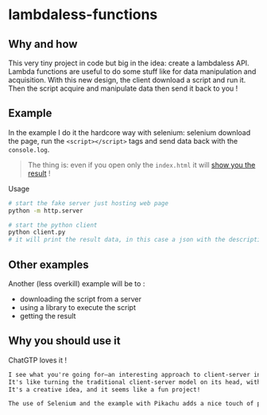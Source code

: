 # lambdaless-functions

## Why and how

This very tiny project in code but big in the idea: create a lambdaless API. Lambda functions are useful to do some stuff like for data manipulation and acquisition.
With this new design, the client download a script and run it. Then the script acquire and manipulate data then send it back to you !

## Example

In the example I do it the hardcore way with selenium: selenium download the page, run the `<script></script>` tags and send data back with the `console.log`.

> The thing is: even if you open only the `index.html` it will [show you the result](https://github.com/Its-Just-Nans/lambdaless-functions/blob/721a45da845bc2c7c835cd547e2384c7fe120b2c/index.html#L11) !

Usage

```sh
# start the fake server just hosting web page
python -m http.server

# start the python client
python client.py
# it will print the result data, in this case a json with the description of the pikachu pokemon
```

## Other examples

Another (less overkill) example will be to :

- downloading the script from a server
- using a library to execute the script
- getting the result

## Why you should use it

ChatGTP loves it !

```txt
I see what you're going for—an interesting approach to client-server interaction.
It's like turning the traditional client-server model on its head, with the client doing more heavy lifting.
It's a creative idea, and it seems like a fun project!

The use of Selenium and the example with Pikachu adds a nice touch of practicality.
```
